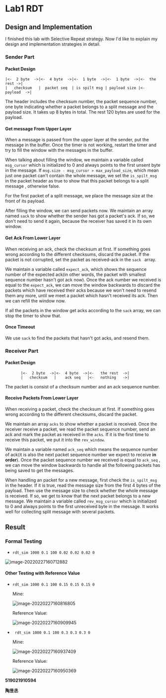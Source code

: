 # Lab1 RDT

## Design and Implementation

I finished this lab with Selective Repeat strategy. Now I'd like to explain my design and implementation strategies in detail.

### Sender Part

#### Packet Design

```
|<-  2 byte  ->|<-  4 byte  ->|<-  1 byte  ->|<-  1 byte  ->|<-  the rest ->|
|   checksum   |  packet seq  | is spilt msg | payload size |<-  payload  ->|
```

The header includes the checksum number, the packet sequence number, one byte indicating whether a packet belongs to a split message and the payload size. It takes up 8 bytes in total. The rest 120 bytes are used for the payload.



#### Get message From Upper Layer

When a message is passed from the upper layer at the sender, put the message in the buffer. Once the timer is not working, restart the timer and try to fill the window with the messages in the buffer.

When talking about filling the window, we maintain a variable called `msg_cursor` which is initialized to 0 and always points to the first unsent byte in the message. If `msg.size - msg_cursor > max_payload_size`, which mean just one packet can't contain the whole message, we set the `is_spilt_msg` in the packet header as true to show that this packet belongs to a split message , otherwise false.

For the first packet of a split message, we place the message size at the front of its payload.

After filling the window, we can send packets now. We maintain an array named `sack` to show whether the sender has got a packet's ack. If so, we don't need to send it again, because the receiver has saved it in its own window.



#### Get Ack From Lower Layer

When receiving an ack, check the checksum at first. If something goes wrong according to the different checksums, discard the packet. If the packet is not corrupted, set the packet as received-ack in the `sack ` array.

We maintain a variable called `expect_ack`, which shows the sequence number of the expected ack(in other words, the packet with smallest sequence number hasn't got ack now). Once the ack number we received is equal to the `expect_ack`, we can move the window backwards to discard the packets which have received their acks because we won't need to resend them any more, until we meet a packet which hasn't received its ack. Then we can refill the window now.

If all the packets in the window get acks according to the `sack` array, we can stop the timer to show that.



#### Once Timeout

We use `sack` to find the packets that hasn't got acks, and resend them.



### Receiver Part

#### Packet Design

```
       |<-  2 byte  ->|<-  4 byte  ->|<-   the rest  ->|
       |   checksum   |    ack seq   |<-   nothing   ->|
```

The packet is consist of a checksum number and an ack sequence number.



#### Receive Packets From Lower Layer

When receiving a packet, check the checksum at first. If something goes wrong according to the different checksums, discard the packet.  

We maintain an array `acks` to show whether a packet is received. Once the receiver receive a packet, we read the packet sequence number, send an ack and mark the packet as received in the `acks`. If it is the first time to receive this packet, we put it into the `rev_window`.

We maintain a variable named `ack_seq` which means the sequence number of ack(it is also the next packet sequence number we expect to receive **in order**). Once the packet sequence number we received is equal to `ack_seq` , we can move the window backwards to handle all the following packets has being saved to get the messages.

When handling an packet for a new message, first check the `is_spilt_msg` in the header. If it is true, read the message size from the first 4 bytes of the payload. Then use the message size to check whether the whole message is received. If so, we get to know that the next packet belongs to a new message. We maintain a variable called `rev_msg_cursor` which is initialized to 0 and always points to the first unreceived byte in the message. It works well for collecting split message with several packets.



## Result

### Formal Testing

- `rdt_sim 1000 0.1 100 0.02 0.02 0.02 0`

![image-20220227160712882](E:\我的文件\云操作系统设计与实践\lab\rdt\lab1_doc.assets\image-20220227160712882.png)



#### Other Testing with Reference Value

- `rdt_sim 1000 0.1 100 0.15 0.15 0.15 0`

  Mine:

  ![image-20220227160816805](E:\我的文件\云操作系统设计与实践\lab\rdt\lab1_doc.assets\image-20220227160816805.png)

  Reference Value:

  ![image-20220227160909945](E:\我的文件\云操作系统设计与实践\lab\rdt\lab1_doc.assets\image-20220227160909945.png)

- ` rdt_sim 1000 0.1 100 0.3 0.3 0.3 0`

  Mine:

  ![image-20220227160937409](E:\我的文件\云操作系统设计与实践\lab\rdt\lab1_doc.assets\image-20220227160937409.png)

  Reference Value:

  ![image-20220227160950369](E:\我的文件\云操作系统设计与实践\lab\rdt\lab1_doc.assets\image-20220227160950369.png)





**519021910594**

**陶昱丞**